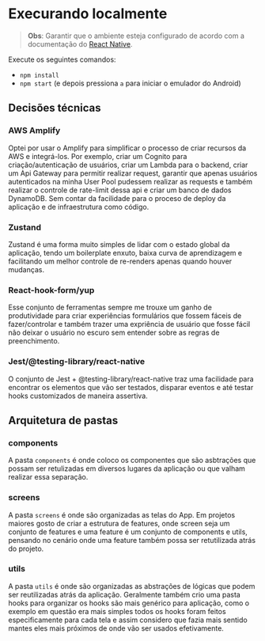 # Execurando localmente

>**Obs**: Garantir que o ambiente esteja configurado de acordo com a documentação do [React Native](https://reactnative.dev/docs/environment-setup).

Execute os seguintes comandos:

- ```npm install```
- ```npm start``` (e depois pressiona ```a``` para iniciar o emulador do Android)


## Decisões técnicas

### AWS Amplify

Optei por usar o Amplify para simplificar o processo de criar recursos da AWS e integrá-los. Por exemplo, criar um Cognito para criação/autenticação de usuários, criar um Lambda para o backend, criar um Api Gateway para permitir realizar request, garantir que apenas usuários autenticados na minha User Pool pudessem realizar as requests e também realizar o controle de rate-limit dessa api e criar um banco de dados DynamoDB. Sem contar da facilidade para o proceso de deploy da aplicação e de infraestrutura como código.

### Zustand

Zustand é uma forma muito simples de lidar com o estado global da aplicação, tendo um boilerplate enxuto, baixa curva de aprendizagem e facilitando um melhor controle de re-renders apenas quando houver mudanças.

### React-hook-form/yup

Esse conjunto de ferramentas sempre me trouxe um ganho de produtividade para criar experiências formulários que fossem fáceis de fazer/controlar e também trazer uma expriência de usuário que fosse fácil não deixar o usuário no escuro sem entender sobre as regras de preenchimento.

### Jest/@testing-library/react-native

O conjunto de Jest + @testing-library/react-native traz uma facilidade para encontrar os elementos que vão ser testados, disparar eventos e até testar hooks customizados de maneira assertiva.


## Arquitetura de pastas

### components

A pasta ```components``` é onde coloco os componentes que são asbtrações que possam ser retulizadas em diversos lugares da aplicação ou que valham realizar essa separação.

### screens

A pasta ```screens``` é onde são organizadas as telas do App. Em projetos maiores gosto de criar a estrutura de features, onde screen seja um conjunto de features e uma feature é um conjunto de components e utils, pensando no cenário onde uma feature também possa ser retutilizada atrás do projeto.

### utils

A pasta ```utils``` é onde são organizadas as abstrações de lógicas que podem ser reutilizadas atrás da aplicação. Geralmente também crio uma pasta hooks para organizar os hooks são mais genérico para aplicação, como o exemplo em questão era mais simples todos os hooks foram feitos especificamente para cada tela e assim considero que fazia mais sentido mantes eles mais próximos de onde vão ser usados efetivamente.